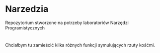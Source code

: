 # Narzedzia
Repozytorium stworzone na potrzeby laboratoriów Narzędzi Programistycznych
#
#
#
Chciałbym tu zamieścić kilka różnych funkcji symulujących rzuty kośćmi.
